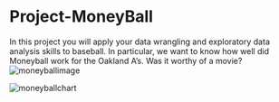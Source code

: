 # Project-MoneyBall
In this project you will apply your data wrangling and exploratory data analysis skills to baseball. In particular, we want to know how well did Moneyball work for the Oakland A’s. Was it worthy of a movie?
![moneyballimage](https://user-images.githubusercontent.com/42194593/48292795-98101c80-e441-11e8-9ba9-79ca192de81d.jpg)

![moneyballchart](https://user-images.githubusercontent.com/42194593/48292742-38197600-e441-11e8-93c7-ecc55a91449e.png)




